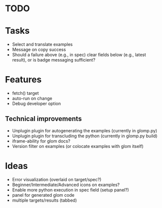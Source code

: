 # TODO

# Tasks

* Select and translate examples
* Message on copy success
* Should a failure above (e.g., in spec) clear fields below (e.g., latest result), or is badge messaging sufficient?

# Features

* fetch() target
* auto-run on change
* Debug developer option

## Technical improvements

* Unplugin plugin for autogenerating the examples (currently in glomp.py)
* Unplugin plugin for transcluding the python (currently in glomp.py build)
* iframe-ability for glom docs?
* Version filter on examples (or colocate examples with glom itself)

# Ideas

* Error visualization (overlaid on target/spec?)
* Beginner/Intermediate/Advanced icons on examples?
* Enable more python execution in spec field (setup panel?)
* panel for generated glom code
* multiple targets/results (tabbed)

